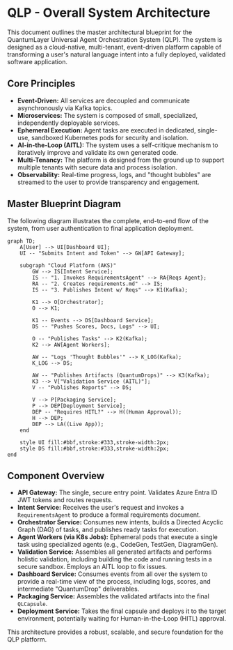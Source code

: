 # QLP - Overall System Architecture

This document outlines the master architectural blueprint for the QuantumLayer Universal Agent Orchestration System (QLP). The system is designed as a cloud-native, multi-tenant, event-driven platform capable of transforming a user's natural language intent into a fully deployed, validated software application.

## Core Principles

- **Event-Driven:** All services are decoupled and communicate asynchronously via Kafka topics.
- **Microservices:** The system is composed of small, specialized, independently deployable services.
- **Ephemeral Execution:** Agent tasks are executed in dedicated, single-use, sandboxed Kubernetes pods for security and isolation.
- **AI-in-the-Loop (AITL):** The system uses a self-critique mechanism to iteratively improve and validate its own generated code.
- **Multi-Tenancy:** The platform is designed from the ground up to support multiple tenants with secure data and process isolation.
- **Observability:** Real-time progress, logs, and "thought bubbles" are streamed to the user to provide transparency and engagement.

## Master Blueprint Diagram

The following diagram illustrates the complete, end-to-end flow of the system, from user authentication to final application deployment.

```mermaid
graph TD;
    A[User] --> UI[Dashboard UI];
    UI -- "Submits Intent and Token" --> GW[API Gateway];

    subgraph "Cloud Platform (AKS)"
        GW --> IS[Intent Service];
        IS -- "1. Invokes RequirementsAgent" --> RA{Reqs Agent};
        RA -- "2. Creates requirements.md" --> IS;
        IS -- "3. Publishes Intent w/ Reqs" --> K1(Kafka);

        K1 --> O[Orchestrator];
        O --> K1;

        K1 -- Events --> DS[Dashboard Service];
        DS -- "Pushes Scores, Docs, Logs" --> UI;

        O -- "Publishes Tasks" --> K2(Kafka);
        K2 --> AW[Agent Workers];
        
        AW -- "Logs 'Thought Bubbles'" --> K_LOG(Kafka);
        K_LOG --> DS;

        AW -- "Publishes Artifacts (QuantumDrops)" --> K3(Kafka);
        K3 --> V["Validation Service (AITL)"];
        V -- "Publishes Reports" --> DS;
        
        V --> P[Packaging Service];
        P --> DEP[Deployment Service];
        DEP -- "Requires HITL?" --> H((Human Approval));
        H --> DEP;
        DEP --> LA((Live App));
    end
    
    style UI fill:#bbf,stroke:#333,stroke-width:2px;
    style DS fill:#bbf,stroke:#333,stroke-width:2px;
end
```

## Component Overview

- **API Gateway:** The single, secure entry point. Validates Azure Entra ID JWT tokens and routes requests.
- **Intent Service:** Receives the user's request and invokes a `RequirementsAgent` to produce a formal requirements document.
- **Orchestrator Service:** Consumes new intents, builds a Directed Acyclic Graph (DAG) of tasks, and publishes ready tasks for execution.
- **Agent Workers (via K8s Jobs):** Ephemeral pods that execute a single task using specialized agents (e.g., CodeGen, TestGen, DiagramGen).
- **Validation Service:** Assembles all generated artifacts and performs holistic validation, including building the code and running tests in a secure sandbox. Employs an AITL loop to fix issues.
- **Dashboard Service:** Consumes events from all over the system to provide a real-time view of the process, including logs, scores, and intermediate "QuantumDrop" deliverables.
- **Packaging Service:** Assembles the validated artifacts into the final `QLCapsule`.
- **Deployment Service:** Takes the final capsule and deploys it to the target environment, potentially waiting for Human-in-the-Loop (HITL) approval.

This architecture provides a robust, scalable, and secure foundation for the QLP platform. 